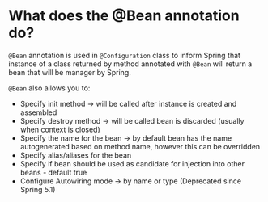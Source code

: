 # What does the @Bean annotation do?
```@Bean``` annotation is used in ```@Configuration``` class to inform Spring that instance of a class returned by method
annotated with ```@Bean``` will return a bean that will be manager by Spring.

```@Bean``` also allows you to: 
- Specify init method -> will be called after instance is created and assembled
- Specify destroy method -> will be called bean is discarded (usually when context is closed)
- Specify the name for the bean -> by default bean has the name autogenerated based on method name, however this can be overridden
- Specify alias/aliases for the bean
- Specify if bean should be used as candidate for injection into other beans - default true
- Configure Autowiring mode -> by name or type (Deprecated since Spring 5.1)